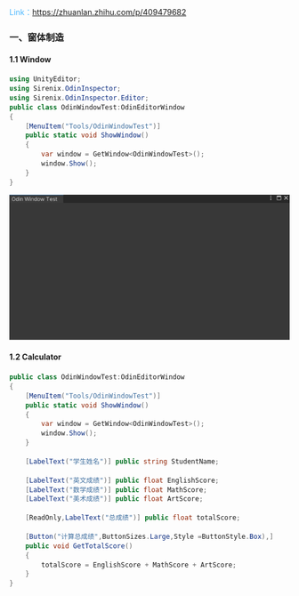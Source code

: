 <font color=#4db8ff>Link：</font>https://zhuanlan.zhihu.com/p/409479682

### 一、窗体制造

#### 1.1 Window

```C#
using UnityEditor;
using Sirenix.OdinInspector;
using Sirenix.OdinInspector.Editor;
public class OdinWindowTest:OdinEditorWindow
{
    [MenuItem("Tools/OdinWindowTest")]
    public static void ShowWindow()
    {
        var window = GetWindow<OdinWindowTest>();
        window.Show();
    }
}
```

![image-20230920164411861](assets/image-20230920164411861.png)

#### 1.2 Calculator

```C#
public class OdinWindowTest:OdinEditorWindow
{
    [MenuItem("Tools/OdinWindowTest")]
    public static void ShowWindow()
    {
        var window = GetWindow<OdinWindowTest>();
        window.Show();
    }

    [LabelText("学生姓名")] public string StudentName;

    [LabelText("英文成绩")] public float EnglishScore;
    [LabelText("数学成绩")] public float MathScore;
    [LabelText("美术成绩")] public float ArtScore;

    [ReadOnly,LabelText("总成绩")] public float totalScore;

    [Button("计算总成绩",ButtonSizes.Large,Style =ButtonStyle.Box),]
    public void GetTotalScore()
    {
        totalScore = EnglishScore + MathScore + ArtScore;
    }
}
```

